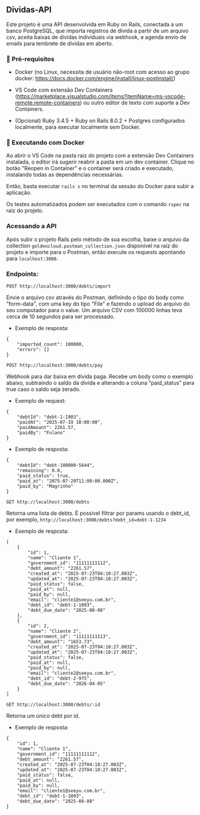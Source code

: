 ## Dividas-API

Este projeto é uma API desenvolvida em Ruby on Rails, conectada a um banco PostgreSQL, que importa registros de dívida a partir de um arquivo csv, aceita baixas de dívidas individuais via webhook, e agenda envio de emails para lembrete de dívidas em aberto.

### 🚀 Pré-requisitos

- Docker (no Linux, necessita de usuário não-root com acesso ao grupo docker: https://docs.docker.com/engine/install/linux-postinstall/)

- VS Code com extensão Dev Containers (https://marketplace.visualstudio.com/items?itemName=ms-vscode-remote.remote-containers) ou outro editor de texto com suporte a Dev Containers.

- (Opcional) Ruby 3.4.5 + Ruby on Rails 8.0.2 + Postgres configurados localmente, para executar localmente sem Docker.


### 🐳 Executando com Docker

Ao abrir o VS Code na pasta raiz do projeto com a extensão Dev Containers instalada, o editor irá sugerir reabrir a pasta em um dev container. Clique no botão "Reopen in Container" e o container será criado e executado, instalando todas as dependências necessárias.

Então, basta executar `rails s` no terminal da sessão do Docker para subir a aplicação.

Os testes automatizados podem ser executados com o comando `rspec` na raiz do projeto.

### Acessando a API

 Após subir o projeto Rails pelo método de sua escolha, baixe o arquivo da collection `goldencloud.postman_collection.json` disponível na raiz do projeto e importe para o Postman, então execute os requests apontando para `localhost:3000`.

### Endpoints:

`POST http://localhost:3000/debts/import`
	
Envie o arquivo csv através do Postman, definindo o tipo do body como "form-data", com uma key do tipo "File" e fazendo o upload do arquivo do seu computador para o value. Um arquivo CSV com 100000 linhas leva cerca de 10 segundos para ser processado.

- Exemplo de resposta:

```
{
	"imported_count": 100000,
	"errors": []
}
```



`POST http://localhost:3000/debts/pay`

Webhook para dar baixa em dívida paga. Recebe um body como o exemplo abaixo, subtraindo o saldo da dívida e alterando a coluna "paid_status" para true caso o saldo seja zerado.
   
   - Exemplo de request:
```
{
	"debtId": "debt-1-1903",
	"paidAt": "2025-07-19 10:00:00",
	"paidAmount": 2261.57,
	"paidBy": "Fulano"
}
```


- Exemplo de resposta:

```
{
    "debtId": "debt-100000-5644",
    "remaining": 0.0,
    "paid_status": true,
    "paid_at": "2075-07-29T11:00:00.000Z",
    "paid_by": "Magrinho"
}
```

`GET http://localhost:3000/debts`
	
Retorna uma lista de debts. É possível filtrar por params usando o debt_id, por exemplo, `http://localhost:3000/debts?debt_id=debt-1-1234`

- Exemplo de resposta:

```
[
    {
        "id": 1,
        "name": "Cliente 1",
        "government_id": "11111111112",
        "debt_amount": "2261.57",
        "created_at": "2025-07-23T04:10:27.003Z",
        "updated_at": "2025-07-23T04:10:27.003Z",
        "paid_status": false,
        "paid_at": null,
        "paid_by": null,
        "email": "cliente1@seeyu.com.br",
        "debt_id": "debt-1-1093",
        "debt_due_date": "2025-08-08"
    },
    {
        "id": 2,
        "name": "Cliente 2",
        "government_id": "11111111113",
        "debt_amount": "1653.73",
        "created_at": "2025-07-23T04:10:27.003Z",
        "updated_at": "2025-07-23T04:10:27.003Z",
        "paid_status": false,
        "paid_at": null,
        "paid_by": null,
        "email": "cliente2@seeyu.com.br",
        "debt_id": "debt-2-975",
        "debt_due_date": "2026-04-05"
    }
]
```

`GET http://localhost:3000/debts/:id`
	
Retorna um único debt por id.

- Exemplo de resposta:

```
{
    "id": 1,
    "name": "Cliente 1",
    "government_id": "11111111112",
    "debt_amount": "2261.57",
    "created_at": "2025-07-23T04:10:27.003Z",
    "updated_at": "2025-07-23T04:10:27.003Z",
    "paid_status": false,
    "paid_at": null,
    "paid_by": null,
    "email": "cliente1@seeyu.com.br",
    "debt_id": "debt-1-1093",
    "debt_due_date": "2025-08-08"
}
```
